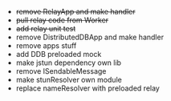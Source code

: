 - ~~remove RelayApp and make handler~~
- ~~pull relay code from Worker~~
- ~~add relay unit test~~
- remove DistributedDBApp and make handler
- remove apps stuff
- add DDB preloaded mock
- make jstun dependency own lib
- remove ISendableMessage
- make stunResolver own module
- replace nameResolver with preloaded relay
